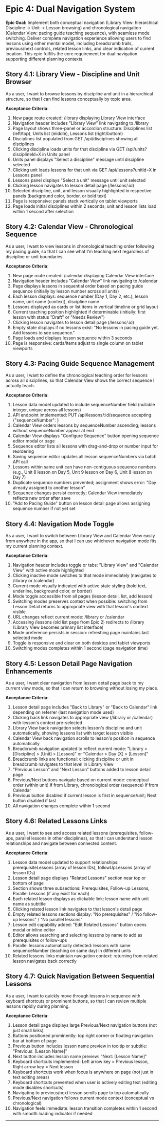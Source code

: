 # Epic 4: Dual Navigation System

**Epic Goal:** Implement both conceptual navigation (Library View: hierarchical Discipline → Unit → Lesson browsing) and chronological navigation (Calendar View: pacing guide teaching sequence), with seamless mode switching. Deliver complete navigation experience allowing users to find lessons using either mental model, including breadcrumb trails, previous/next controls, related lesson links, and clear indication of current location. This epic fulfills the core requirement for dual navigation supporting different planning contexts.

## Story 4.1: Library View - Discipline and Unit Browser

As a user,
I want to browse lessons by discipline and unit in a hierarchical structure,
so that I can find lessons conceptually by topic area.

**Acceptance Criteria:**

1. New page route created: /library displaying Library View interface
2. Navigation header includes "Library View" link navigating to /library
3. Page layout shows three-panel or accordion structure: Disciplines list (left/top), Units list (middle), Lessons list (right/bottom)
4. Disciplines list populated from GET /api/disciplines showing all disciplines
5. Clicking discipline loads units for that discipline via GET /api/units?disciplineId=X in Units panel
6. Units panel displays "Select a discipline" message until discipline selected
7. Clicking unit loads lessons for that unit via GET /api/lessons?unitId=X in Lessons panel
8. Lessons panel displays "Select a unit" message until unit selected
9. Clicking lesson navigates to lesson detail page (/lessons/:id)
10. Selected discipline, unit, and lesson visually highlighted in respective panels (background color, border, or bold text)
11. Page is responsive: panels stack vertically on tablet viewports
12. Page loads initial disciplines within 2 seconds; unit and lesson lists load within 1 second after selection

## Story 4.2: Calendar View - Chronological Sequence

As a user,
I want to view lessons in chronological teaching order following my pacing guide,
so that I can see what I'm teaching next regardless of discipline or unit boundaries.

**Acceptance Criteria:**

1. New page route created: /calendar displaying Calendar View interface
2. Navigation header includes "Calendar View" link navigating to /calendar
3. Page displays lessons in sequential order based on pacing guide sequence (initially by lesson number across all units)
4. Each lesson displays: sequence number (Day 1, Day 2, etc.), lesson name, unit name (context), discipline name
5. Lessons displayed as cards or list items in vertical timeline or grid layout
6. Current teaching position highlighted if determinable (initially: first lesson with status "Draft" or "Needs Review")
7. Clicking lesson navigates to lesson detail page (/lessons/:id)
8. Empty state displays if no lessons exist: "No lessons in pacing guide yet. Add lessons to see sequence."
9. Page loads and displays lesson sequence within 3 seconds
10. Page is responsive: cards/items adjust to single column on tablet viewports

## Story 4.3: Pacing Guide Sequence Management

As a user,
I want to define the chronological teaching order for lessons across all disciplines,
so that Calendar View shows the correct sequence I actually teach.

**Acceptance Criteria:**

1. Lesson data model updated to include sequenceNumber field (nullable integer, unique across all lessons)
2. API endpoint implemented: PUT /api/lessons/:id/sequence accepting {"sequenceNumber": <number>}
3. Calendar View orders lessons by sequenceNumber ascending; lessons without sequenceNumber appear at end
4. Calendar View displays "Configure Sequence" button opening sequence editor modal or page
5. Sequence editor lists all lessons with drag-and-drop or number input for reordering
6. Saving sequence editor updates all lesson sequenceNumbers via batch API call
7. Lessons within same unit can have non-contiguous sequence numbers (e.g., Unit 8 lesson on Day 5, Unit 9 lesson on Day 6, Unit 8 lesson on Day 7)
8. Duplicate sequence numbers prevented; assignment shows error: "Day <number> already assigned to another lesson"
9. Sequence changes persist correctly; Calendar View immediately reflects new order after save
10. "Add to Pacing Guide" button on lesson detail page allows assigning sequence number if not yet set

## Story 4.4: Navigation Mode Toggle

As a user,
I want to switch between Library View and Calendar View easily from anywhere in the app,
so that I can use whichever navigation mode fits my current planning context.

**Acceptance Criteria:**

1. Navigation header includes toggle or tabs: "Library View" and "Calendar View" with active mode highlighted
2. Clicking inactive mode switches to that mode immediately (navigates to /library or /calendar)
3. Current mode visually indicated with active state styling (bold text, underline, background color, or border)
4. Mode toggle accessible from all pages (lesson detail, list, add lesson)
5. Switching modes preserves context when possible: switching from Lesson Detail returns to appropriate view with that lesson's context visible
6. URL changes reflect current mode: /library or /calendar
7. Accessing /lessons (old list page from Epic 2) redirects to /library (Library View becomes primary list interface)
8. Mode preference persists in session: refreshing page maintains last selected mode
9. Toggle is responsive and clear on both desktop and tablet viewports
10. Switching modes completes within 1 second (page navigation time)

## Story 4.5: Lesson Detail Page Navigation Enhancements

As a user,
I want clear navigation from lesson detail page back to my current view mode,
so that I can return to browsing without losing my place.

**Acceptance Criteria:**

1. Lesson detail page includes "Back to Library" or "Back to Calendar" link depending on referrer (last navigation mode used)
2. Clicking back link navigates to appropriate view (/library or /calendar) with lesson's context pre-selected
3. Library View back navigation selects lesson's discipline and unit automatically, showing lessons list with target lesson visible
4. Calendar View back navigation scrolls to lesson's position in sequence automatically
5. Breadcrumb navigation updated to reflect current mode: "Library > [Discipline] > [Unit] > [Lesson]" or "Calendar > Day [X] > [Lesson]"
6. Breadcrumb links are functional: clicking discipline or unit in breadcrumb navigates to that level in Library View
7. "Previous Lesson" and "Next Lesson" buttons added to lesson detail page
8. Previous/Next buttons navigate based on current mode: conceptual order (within unit) if from Library, chronological order (sequence) if from Calendar
9. Previous button disabled if current lesson is first in sequence/unit; Next button disabled if last
10. All navigation changes complete within 1 second

## Story 4.6: Related Lessons Links

As a user,
I want to see and access related lessons (prerequisites, follow-ups, parallel lessons in other disciplines),
so that I can understand lesson relationships and navigate between connected content.

**Acceptance Criteria:**

1. Lesson data model updated to support relationships: prerequisiteLessons (array of lesson IDs), followUpLessons (array of lesson IDs)
2. Lesson detail page displays "Related Lessons" section near top or bottom of page
3. Section shows three subsections: Prerequisites, Follow-up Lessons, Parallel Lessons (if any exist for each)
4. Each related lesson displays as clickable link: lesson name with unit name as subtitle
5. Clicking related lesson link navigates to that lesson's detail page
6. Empty related lessons sections display: "No prerequisites" / "No follow-up lessons" / "No parallel lessons"
7. Lesson edit capability added: "Edit Related Lessons" button opens modal or inline editor
8. Editor allows searching and selecting lessons by name to add as prerequisites or follow-ups
9. Parallel lessons automatically detected: lessons with same sequenceNumber (teaching on same day) in different units
10. Related lessons links maintain navigation context: returning from related lesson navigates back correctly

## Story 4.7: Quick Navigation Between Sequential Lessons

As a user,
I want to quickly move through lessons in sequence with keyboard shortcuts or prominent buttons,
so that I can review multiple lessons rapidly during planning.

**Acceptance Criteria:**

1. Lesson detail page displays large Previous/Next navigation buttons (not just small links)
2. Buttons positioned prominently: top right corner or floating navigation bar at bottom of page
3. Previous button includes lesson name preview in tooltip or subtitle: "Previous: [Lesson Name]"
4. Next button includes lesson name preview: "Next: [Lesson Name]"
5. Keyboard shortcuts implemented: Left arrow key = Previous lesson, Right arrow key = Next lesson
6. Keyboard shortcuts work when focus is anywhere on page (not just in text editing areas)
7. Keyboard shortcuts prevented when user is actively editing text (editing mode disables shortcuts)
8. Navigating to previous/next lesson scrolls page to top automatically
9. Previous/Next navigation follows current mode context (conceptual vs chronological)
10. Navigation feels immediate: lesson transition completes within 1 second with smooth loading indicator if needed

---
